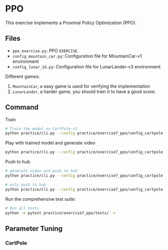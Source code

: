 # PPO

This exercise implements a Proximal Policy Optimization (PPO).


## Files
- `ppo_exercise.py`: PPO `EXERCISE`.
- `config_mountain_car.py`: Configuration file for MountainCar-v1 environment
- `config_lunar_1d.py`: Configuration file for LunarLander-v3 environment

Different games:
1. `MountainCar`, a easy game is used for verifying the implementation
2. `LunarLander`, a harder game, you should train it to have a good score.


## Command
Train
```bash
# Train the model on CartPole-v1
python practice/cli.py --config practice/exercise7_ppo/config_cartpole.py
```

Play with trained model and generate video
```bash
python practice/cli.py --config practice/exercise7_ppo/config_cartpole.py --mode play
```

Push to hub
```bash
# generate video and push to hub
python practice/cli.py --config practice/exercise7_ppo/config_cartpole.py --mode push_to_hub --username myuser

# only push to hub
python practice/cli.py --config practice/exercise7_ppo/config_cartpole.py --mode push_to_hub --username myuser --skip_play
```

Run the comprehensive test suite:
```bash
# Run all tests
python -m pytest practice/exercise7_ppo/tests/ -v
```

## Parameter Tuning
### CartPole
